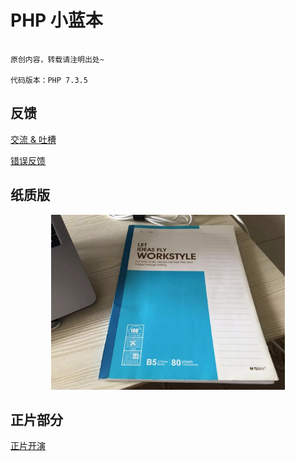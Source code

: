 # PHP 小蓝本

````

原创内容，转载请注明出处~

代码版本：PHP 7.3.5

````

## 反馈

[交流 & 吐槽](https://github.com/pangudashu/php7-internal/issues/3)
 
[错误反馈](https://github.com/pangudashu/php7-internal/issues/2)

## 纸质版

<div align="center">
    <img src="img/tiny-blueprint.jpg" height="280" >
</div>

## 正片部分

[正片开演](catalog.md)